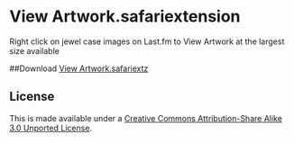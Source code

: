 View Artwork.safariextension
============================

Right click on jewel case images on Last.fm to View Artwork at the largest size available

##Download
[View Artwork.safariextz](http://www.gingerbeardman.com/safari/View%20Artwork.safariextz)

## License
This is made available under a [Creative Commons Attribution-Share Alike 3.0 Unported License](http://creativecommons.org/licenses/by-sa/3.0).